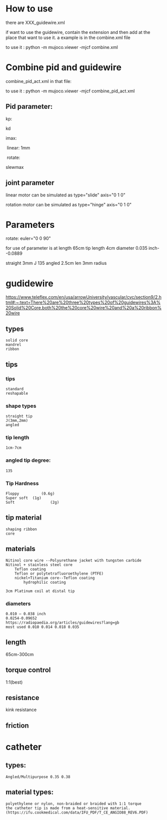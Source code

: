 # How to use

there are XXX_guidewire.xml

if want to use the guidewire, contain the extension and then add <include file="filename.xml"/> at the place that want to use it. a example is in the combine.xml file

to use it : python -m mujoco.viewer -mjcf combine.xml

# Combine pid and guidewire

combine_pid_act.xml in that file:

to use it : python -m mujoco.viewer -mjcf combine_pid_act.xml

## Pid parameter:

kp:

kd

imax: 

​	linear: 1mm 

​	rotate: 

slewmax

## joint parameter

linear motor can be simulated as type="slide" axis="0 1 0" 

rotation motor can be simulated as type="hinge" axis="0 1 0" 

#  Parameters

rotate:  euler="0 0 90"

for use of parameter is at 
length		65cm
tip length 	4cm
diameter	0.035 inch--0.0889

straight
3mm J
135 angled
2.5cm len 3mm radius 

# gudidewire	

https://www.teleflex.com/en/usa/arrowUniversity/vascular/cvc/section9/2.html#:~:text=There%20are%20three%20types%20of%20guidewires%3A%20Solid%20Core,both%20the%20core%20wire%20and%20a%20ribbon%20wire

## types
	solid core 
	mandrel
	ribbon 
## tips
### tips 
	standard 
	reshapable
### shape types
	straight tip
	J(3mm,2mm)
	angled


### tip length
	1cm-7cm

### angled tip degree:
	135

### Tip Hardness
	Floppy			(0.6g)
	Super soft	(1g)
	Soft				(2g)

## tip material
 	shaping ribbon
 	core

## materials
	Nitinol core wire --Polyurethane jacket with tungsten carbide
	Nitinol + stainless steel core  
		Teflon coating
		Teflon or polytetrafluoroethylene (PTFE)
		nickel+Titanium core--Teflon coating
			hydrophilic coating
	
	3cm Platinum coil at distal tip
### diameters
	0.010 – 0.038 inch 
	0.0254-0.09652
	https://radiopaedia.org/articles/guidewires?lang=gb
	most used 0.010 0.014 0.018 0.035



## length
 65cm-300cm

## torque control
1:1(best)
## resistance
kink resistance
## friction




# catheter
## types:
	Angled/Multipurpose 0.35 0.38
## material types:
	polyethylene or nylon, non-braided or braided with 1:1 torque 
	the catheter tip is made from a heat-sensitive material.(https://ifu.cookmedical.com/data/IFU_PDF/T_CE_ANGIO88_REV6.PDF)

